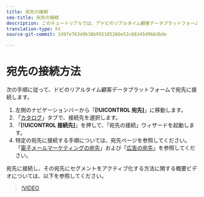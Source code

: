 ```yaml
---
title: 宛先の接続
seo-title: 宛先の接続
description: このチュートリアルでは、アドビのリアルタイム顧客データプラットフォームで宛先に接続する手順を示します
translation-type: ht
source-git-commit: 2d97e763d9b30b955185286e52c68345d966dbde

---
```



# 宛先の接続方法

次の手順に従って、ドビのリアルタイム顧客データプラットフォームで宛先に接続します。

1. 左側のナビゲーションバーから「**[!UICONTROL 宛先]**」に移動します。
2. 「[カタログ](/help/rtcdp/destinations/destinations-workspace.md#catalog)」タブで、接続先を選択します。
3. 「**[!UICONTROL 接続先]**」を押して、「宛先の接続」ウィザードを起動します。
4. 特定の宛先に接続する手順については、宛先ページを参照してください。「[電子メールマーケティングの宛先](/help/rtcdp/destinations/email-marketing-destinations.md)」および「[広告の宛先](/help/rtcdp/destinations/advertising-destinations.md)」を参照してください。

宛先に接続し、その宛先にセグメントをアクティブ化する方法に関する概要ビデオについては、以下を参照してください。

>[!VIDEO](https://video.tv.adobe.com/v/29710?quality=12&captions=jpn)